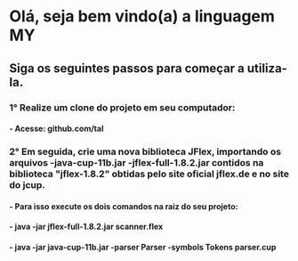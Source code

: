# Olá, seja bem vindo(a) a linguagem MY

## Siga os seguintes passos para começar a utiliza-la.

### 1° Realize um clone do projeto em seu computador:
#### -  Acesse: github.com/tal

### 2° Em seguida, crie uma nova biblioteca JFlex, importando os arquivos -java-cup-11b.jar -jflex-full-1.8.2.jar contidos na biblioteca "jflex-1.8.2" obtidas pelo site oficial jflex.de e no site do jcup.
#### - Para isso execute os dois comandos na raiz do seu projeto:
####    - java -jar jflex-full-1.8.2.jar scanner.flex
####    - java -jar java-cup-11b.jar -parser Parser -symbols Tokens parser.cup